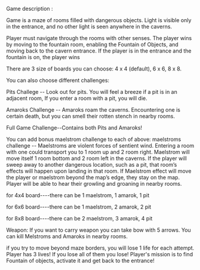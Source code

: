 Game description :

Game is a maze of rooms filled with dangerous objects. Light is visible only in the entrance, and no other light is seen anywhere in the caverns.

Player must navigate through the rooms with other senses. The player wins by moving to the fountain room, enabling the Fountain of Objects, and moving back
to the cavern entrance. If the player is in the entrance and the fountain is on, the player wins


There are 3 size of boards you can choose: 4 x 4 (default), 6 x 6, 8 x 8. 

You can also choose different challenges:

Pits Challege -- Look out for pits. You will feel a breeze if a pit is in an adjacent room,
                 If you enter a room with a pit, you will die.
                 
Amaroks Challenge -- Amaroks roam the caverns. Encountering one is certain death,
                      but you can smell their rotten stench in nearby rooms.

Full Game Challenge--Contains both Pits and Amaroks!


You can add bonus maelstrom challenge to each of above:
maelstroms challenge -- Maelstroms are violent forces of sentient wind.
                      Entering a room with one could transport you to 1 room up and 2 room right.
                      Maelstrom will move itself 1 room bottom and 2 room left in the caverns.
                      If the player will sweep away to another dangerous location, such as a pit,
                      that room’s effects will happen upon landing in that room.
                      If Maelstrom effect will move the player or maelstrom beyond the map’s edge, they stay on the map.
                      Player will be able to hear their growling and groaning in nearby rooms.


for 4x4 board----there can be 1 maelstrom, 1 amarok, 1 pit

for 6x6 board----there can be 1 maelstrom, 2 amarok, 2 pit

for 8x8 board----there can be 2 maelstrom, 3 amarok, 4 pit



Weapon:
If you want to carry weapon you can take bow with 5 arrows. You can kill Melstroms and Amaroks in nearby rooms.



if you try to move beyond maze borders, you will lose 1 life for each attempt.
Player has 3 lives! If you lose all of them you lose!
Player's mission is to find Fountain of objects, activate it and get back to the entrance!

